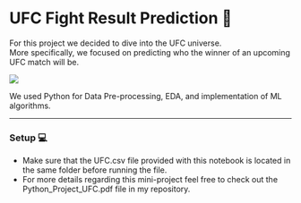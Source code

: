 # UFC Fight Result Prediction 👊

For this project we decided to dive into the UFC universe. 
</br> More specifically, we focused on predicting who the winner of an upcoming UFC match will be. 

![](https://external-content.duckduckgo.com/iu/?u=https%3A%2F%2Fwww.zoomifier.com%2Fwp-content%2Fuploads%2F2019%2F12%2Fufc-logo.png&f=1&nofb=1)

We used Python for Data Pre-processing, EDA, and implementation of ML algorithms.

-------------

### Setup 💻 

* Make sure that the UFC.csv file provided with this notebook is located in the same folder before running the file.
* For more details regarding this mini-project feel free to check out the Python_Project_UFC.pdf file in my repository.
